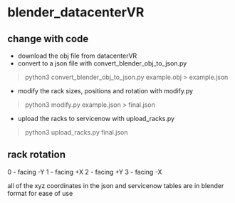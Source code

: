 # blender_datacenterVR

## change with code
* download the obj file from datacenterVR
* convert to a json file with convert_blender_obj_to_json.py
> python3 convert_blender_obj_to_json.py example.obj > example.json
* modify the rack sizes, positions and rotation with modify.py
> python3 modify.py example.json > final.json
* upload the racks to servicenow with upload_racks.py
> python3 upload_racks.py final.json

## rack rotation
0 - facing -Y
1 - facing +X
2 - facing +Y
3 - facing -X

all of the xyz coordinates in the json and servicenow tables are in blender format for ease of use